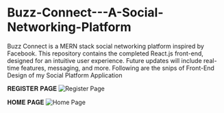 # Buzz-Connect---A-Social-Networking-Platform
Buzz Connect is a MERN stack social networking platform inspired by Facebook. This repository contains the completed React.js front-end, designed for an intuitive user experience. Future updates will include real-time features, messaging, and more.
Following are the snips of Front-End Design of my Social Platform Application
<br>

𝐑𝐄𝐆𝐈𝐒𝐓𝐄𝐑 𝐏𝐀𝐆𝐄 
![Register Page](https://github.com/user-attachments/assets/6c81dcff-d777-46fc-845f-b55b42ac7e42)

𝐇𝐎𝐌𝐄 𝐏𝐀𝐆𝐄
![Home Page](https://github.com/user-attachments/assets/a25749af-6d74-4611-b260-8390085ce573)

